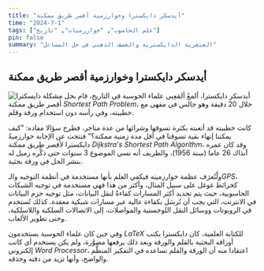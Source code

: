 ```yaml
---
title: "أيدسكر دايكسترا وخوارزمية أقصر طريق ممكنة"
time: "2024-7-1"
tags: ["علم الحاسوب", "خوارزميات", "تاريخ"]
pin: false
summary: "العبقرية الدايكسترية والعصف الذهني في حل المسائل"
---
```


## أيدسكر دايكسترا وخوارزمية أقصر طريق ممكنة
![دايسكترا](/images/dij.jpg)
أيدسكر دايكسترا، ألمعُ ألمَعِيي علماء الحوسبة في التاريخ، قام بحل مشكلة أقصر طريق ممكنة *Shortest Path Problem*، خلال 20 دقيقة وهو جالس في مقهى مع خطيبته، وفي رأسه دون استخدام ورقة وقلم.

كانت خطيبته قد أتعبته بكثرة تسوقها وشرائها من عدة متاجر، فطرح سؤالا مفاده: "كيف يمكننا إنهاء بقية تسوقنا في أقل مدة زمنية ممكنة؟" فنتجت عن الإجابة خوارزميةُ دايكسترا لأقصر طريق ممكنة *Dijkstra's Shortest Path Algorithm*، وقد كان عمره آنذاك 26 عاما (سنة 1956)، والظريف أنه نسي الموضوع 3 سنوات حتى ذكَّره زميل له بنشر الحل في ورقة بحثية.

ولْتُعرَف عظمة خوارزميته فيكفي العلم بأنها مستخدمة في أنظمة التوجيه والـ*GPS*، كخرائط غوغل على سبيل المثال، وأكثر من هذا فهي مستخدمة في توجيه الشبكات الحاسوبية، حيث يتم تحديد أكثر المسارات كفاءةً لنقل البيانات، مثل توجيه حزم البيانات في الانترنت، التي يجب أن تُرسَل بكفاءة عالية عبر مسارات شبكية معقدة. كذلك تُستخدم في الروبوتات ووسائل النقل اللوجستية والمواصلات، إلى الاتصالات السلكية واللاسلكية، وحتى تطوير الألعاب.

وفي حين كان علماء الحوسبة يستخدمون *LaTeX* للكتابة العلمية، كان دايكسترا يكتب أوراقه البحثية بالقلم والورقة وبعد ذلك يرفعها مصوَّرة، ولم يكن يستخدم أي كاتب إلكتروني *Word Processor*، اعتقادا منه أن الورقة والقلم تساعده في التفكير المنظَّم والواضح، وأنها تزيد من دقته وحذقه.
